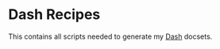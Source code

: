 Dash Recipes
============

This contains all scripts needed to generate my [Dash](https://kapeli.com/dash)
docsets.
